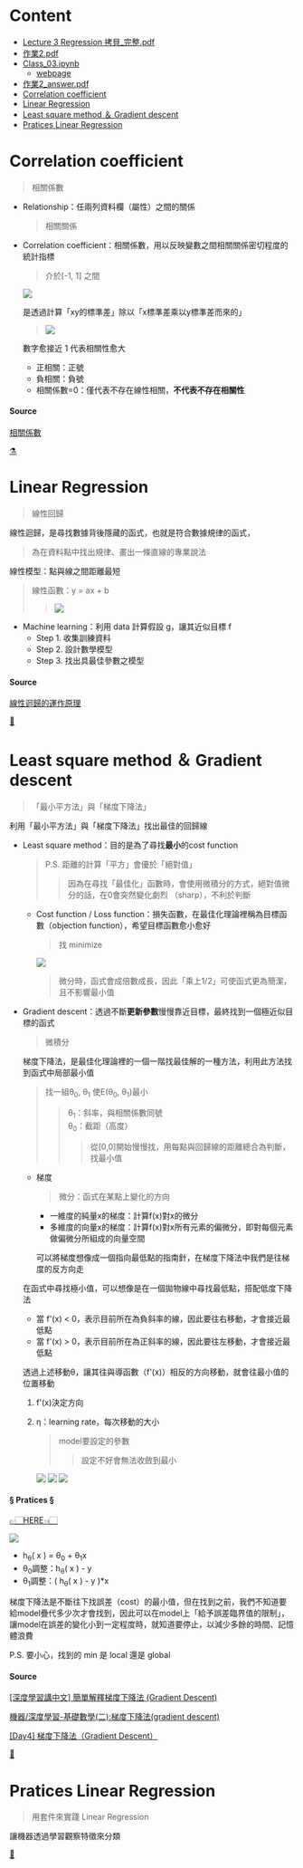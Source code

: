 # Content
  - [Lecture 3 Regression 拷貝_完整.pdf](https://github.com/vanikk06/Machine-Learning/blob/master/Regression/Lecture%203%20Regression%20%E6%8B%B7%E8%B2%9D_%E5%AE%8C%E6%95%B4.pdf)
  - [作業2.pdf](https://github.com/vanikk06/Machine-Learning/blob/master/Regression/%E4%BD%9C%E6%A5%AD2.pdf)
  - [Class_03.ipynb](https://github.com/vanikk06/Machine-Learning/blob/master/Regression/Class_03.ipynb)
    - [webpage](https://nbviewer.jupyter.org/github/vanikk06/Machine-Learning/blob/master/Regression/Class_03.ipynb)
  - [作業2_answer.pdf](https://github.com/vanikk06/Machine-Learning/blob/master/Regression/%E4%BD%9C%E6%A5%AD2_answer.pdf)  
  - [Correlation coefficient](https://github.com/vanikk06/Machine-Learning/tree/master/Regression#correlation-coefficient)
  - [Linear Regression](https://github.com/vanikk06/Machine-Learning/tree/master/Regression#linear-regression)
  - [Least square method ＆ Gradient descent](https://github.com/vanikk06/Machine-Learning/tree/master/Regression#least-square-method--gradient-descent)
  - [Pratices Linear Regression](https://github.com/vanikk06/Machine-Learning/tree/master/Regression#pratices-linear-regression)


# Correlation coefficient
  > 相關係數


- Relationship：任兩列資料欄（屬性）之間的關係
  > 相關關係
  
- Correlation coefficient：相關係數，用以反映變數之間相關關係密切程度的統計指標
  > 介於\[-1, 1] 之間
  
  ![](https://github.com/vanikk06/Machine-Learning/blob/master/Regression/image/Snipaste_2020-02-13_03-54-34.png)
  
  是透過計算「xy的標準差」除以「x標準差乘以y標準差而來的」
  > ![](https://github.com/vanikk06/Machine-Learning/blob/master/Regression/image/Snipaste_2020-02-13_04-03-36.png)
  
  數字愈接近 1 代表相關性愈大
    - 正相關：正號
    - 負相關：負號
    - 相關係數=0：僅代表不存在線性相關，**不代表不存在相關性**

#### Source
[相關係數](https://wiki.mbalib.com/zh-tw/%E7%9B%B8%E5%85%B3%E7%B3%BB%E6%95%B0)

[⚗](https://github.com/vanikk06/Machine-Learning/tree/master/Regression#content)


# Linear Regression
  > 線性回歸

線性迴歸，是尋找數據背後隱藏的函式，也就是符合數據規律的函式，
  > 為在資料點中找出規律、畫出一條直線的專業說法

線性模型：點與線之間距離最短
 > 線性函數：y = ax + b
 >> ![](https://github.com/vanikk06/Machine-Learning/blob/master/Regression/image/Snipaste_2020-02-13_04-14-05.png)
 
- Machine learning：利用 data 計算假設 g，讓其近似目標 f
  - Step 1. 收集訓練資料
  - Step 2. 設計數學模型
  - Step 3. 找出具最佳參數之模型


#### Source
[線性迴歸的運作原理](https://brohrer.mcknote.com/zh-Hant/how_machine_learning_works/how_linear_regression_works.html)

[🧪](https://github.com/vanikk06/Machine-Learning/tree/master/Regression#content)

# Least square method ＆ Gradient descent
  > 「最小平方法」與「梯度下降法」

利用「最小平方法」與「梯度下降法」找出最佳的回歸線
- Least square method：目的是為了尋找**最小**的cost function
  > P.S. 距離的計算「平方」會優於「絕對值」
  >> 因為在尋找「最佳化」函數時，會使用微積分的方式，絕對值微分的話，在0會突然變化劇烈
  （sharp），不利於判斷
  
  - Cost function / Loss function：損失函數，在最佳化理論裡稱為目標函數（objection function），希望目標函數愈小愈好
    > 找 minimize
    
    ![](https://github.com/vanikk06/Machine-Learning/blob/master/Regression/image/Snipaste_2020-02-14_00-02-57.png)
    > 微分時，函式會成倍數成長，因此「乘上1/2」可使函式更為簡潔，且不影響最小值
   
  
- Gradient descent：透過不斷**更新參數**慢慢靠近目標，最終找到一個極近似目標的函式
  > 微積分
   
   梯度下降法，是最佳化理論裡的一個一階找最佳解的一種方法，利用此方法找到函式中局部最小值
   > 找一組θ<sub>0</sub>, θ<sub>1</sub> 使E(θ<sub>0</sub>, θ<sub>1</sub>)最小
   >> θ<sub>1</sub>：斜率，與相關係數同號\
   >> θ<sub>0</sub>：截距（高度）
   >>> 從\[0,0]開始慢慢找，用每點與回歸線的距離總合為判斷，找最小值
   
   - 梯度
     > 微分：函式在某點上變化的方向
        - 一維度的純量x的梯度：計算f(x)對x的微分
        - 多維度的向量x的梯度：計算f(x)對x所有元素的偏微分，即對每個元素做偏微分所組成的向量空間
        
      可以將梯度想像成一個指向最低點的指南針，在梯度下降法中我們是往梯度的反方向走
      
    在函式中尋找極小值，可以想像是在一個拋物線中尋找最低點，搭配低度下降法
     - 當 f'(x) < 0，表示目前所在為負斜率的線，因此要往右移動，才會接近最低點
     - 當 f'(x) > 0，表示目前所在為正斜率的線，因此要往左移動，才會接近最低點
    
    透過上述移動θ，讓其往與導函數（f'(x)）相反的方向移動，就會往最小值的位置移動
    
    1. f'(x)決定方向
    2. η：learning rate，每次移動的大小
       > model要設定的參數
       >> 設定不好會無法收斂到最小
       
       ![](https://github.com/vanikk06/Machine-Learning/blob/master/Regression/image/Snipaste_2020-02-14_02-26-43.png)
       ![](https://github.com/vanikk06/Machine-Learning/blob/master/Regression/image/Snipaste_2020-02-14_02-36-50.png)
       ![](https://github.com/vanikk06/Machine-Learning/blob/master/Regression/image/Snipaste_2020-02-14_02-38-07.png)
       

#### § Pratices §
[👉🏻HERE👈🏻](https://github.com/vanikk06/Machine-Learning/blob/master/Regression/Class_03.ipynb)

![](https://github.com/vanikk06/Machine-Learning/blob/master/Regression/image/Snipaste_2020-02-14_03-02-20.png)

- h<sub>θ</sub>( x ) = θ<sub>0</sub> + θ<sub>1</sub>x
- θ<sub>0</sub>調整：h<sub>θ</sub>( x ) - y
- θ<sub>1</sub>調整：( h<sub>θ</sub>( x ) - y )*x

梯度下降法是不斷往下找誤差（cost）的最小值，但在找到之前，我們不知道要給model疊代多少次才會找到，因此可以在model上「給予誤差臨界值的限制」，讓model在誤差的變化小到一定程度時，就知道要停止，以減少多餘的時間、記憶體浪費
   
      
P.S. 要小心，找到的 min 是 local 還是 global
      
#### Source
[[深度學習講中文] 簡單解釋梯度下降法 (Gradient Descent)](https://medium.com/@arlen.mg.lu/%E6%B7%B1%E5%BA%A6%E5%AD%B8%E7%BF%92%E8%AC%9B%E4%B8%AD%E6%96%87-gradient-descent-b2a658815c72)

[機器/深度學習-基礎數學(二):梯度下降法(gradient descent)](https://medium.com/@chih.sheng.huang821/%E6%A9%9F%E5%99%A8%E5%AD%B8%E7%BF%92-%E5%9F%BA%E7%A4%8E%E6%95%B8%E5%AD%B8-%E4%BA%8C-%E6%A2%AF%E5%BA%A6%E4%B8%8B%E9%99%8D%E6%B3%95-gradient-descent-406e1fd001f)

[[Day4] 梯度下降法（Gradient Descent）](https://ithelp.ithome.com.tw/articles/10193297?sc=iThelpR)

[🧫](https://github.com/vanikk06/Machine-Learning/tree/master/Regression#content)

# Pratices Linear Regression
  > 用套件來實踐 Linear Regression

讓機器透過學習觀察特徵來分類

[🧬](https://github.com/vanikk06/Machine-Learning/tree/master/Regression#content)
